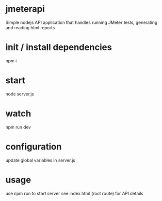 # jmeterapi
Simple nodejs API application that handles running JMeter tests, generating and reading html reports

# init / install dependencies
npm i

# start
node server.js

# watch
npm run dev

# configuration
update global variables in server.js

# usage
use npm run to start server
see index.html (root route) for API details